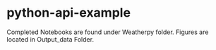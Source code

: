 # python-api-example
Completed Notebooks are found under Weatherpy folder. Figures are located in Output_data Folder.